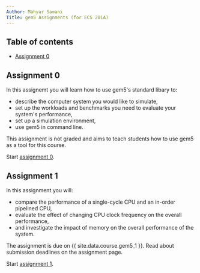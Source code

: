 ```yaml
---
Author: Mahyar Samani
Title: gem5 Assignments (for ECS 201A)
---
```



## Table of contents

- [Assignment 0](#assignment-0)

## Assignment 0

In this assignemt you will learn how to use gem5's standard libary to:

- describe the computer system you would like to simulate,
- set up the workloads and benchmarks you need to evaluate your system's performance,
- set up a simulation environment,
- use gem5 in command line.

This assignment is not graded and aims to teach students how to use gem5 as a tool for this course.

Start [assignment 0](*{{'2000-02-01-assignment0.md'}}*).

## Assignment 1

In this assignment you will:

- compare the performance of a single-cycle CPU and an in-order pipelined CPU,
- evaluate the effect of changing CPU clock frequency on the overall performance,
- and investigate the impact of memory on the overall performance of the system.

The assignment is due on {{ site.data.course.gem5_1 }}.
Read about submission deadlines on the assignment page.

Start [assignment 1](*{{'2000-03-01-assignment1.md'}}*).
